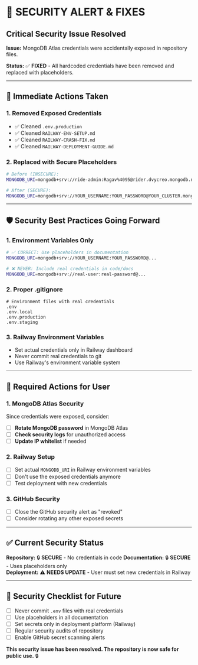 # 🚨 SECURITY ALERT & FIXES

## Critical Security Issue Resolved

**Issue:** MongoDB Atlas credentials were accidentally exposed in repository files.

**Status:** ✅ **FIXED** - All hardcoded credentials have been removed and replaced with placeholders.

---

## 🔧 Immediate Actions Taken

### 1. **Removed Exposed Credentials**
- ✅ Cleaned `.env.production` 
- ✅ Cleaned `RAILWAY-ENV-SETUP.md`
- ✅ Cleaned `RAILWAY-CRASH-FIX.md`
- ✅ Cleaned `RAILWAY-DEPLOYMENT-GUIDE.md`

### 2. **Replaced with Secure Placeholders**
```bash
# Before (INSECURE):
MONGODB_URI=mongodb+srv://ride-admin:Ragav%4095@rider.dvycreo.mongodb.net/...

# After (SECURE):
MONGODB_URI=mongodb+srv://YOUR_USERNAME:YOUR_PASSWORD@YOUR_CLUSTER.mongodb.net/YOUR_DATABASE?retryWrites=true&w=majority&appName=YOUR_APP_NAME
```

---

## 🛡️ Security Best Practices Going Forward

### 1. **Environment Variables Only**
```bash
# ✅ CORRECT: Use placeholders in documentation
MONGODB_URI=mongodb+srv://YOUR_USERNAME:YOUR_PASSWORD@...

# ❌ NEVER: Include real credentials in code/docs
MONGODB_URI=mongodb+srv://real-user:real-password@...
```

### 2. **Proper .gitignore**
```gitignore
# Environment files with real credentials
.env
.env.local
.env.production
.env.staging
```

### 3. **Railway Environment Variables**
- Set actual credentials only in Railway dashboard
- Never commit real credentials to git
- Use Railway's environment variable system

---

## 🔄 Required Actions for User

### 1. **MongoDB Atlas Security**
Since credentials were exposed, consider:
- [ ] **Rotate MongoDB password** in MongoDB Atlas
- [ ] **Check security logs** for unauthorized access
- [ ] **Update IP whitelist** if needed

### 2. **Railway Setup**
- [ ] Set actual `MONGODB_URI` in Railway environment variables
- [ ] Don't use the exposed credentials anymore
- [ ] Test deployment with new credentials

### 3. **GitHub Security**
- [ ] Close the GitHub security alert as "revoked"
- [ ] Consider rotating any other exposed secrets

---

## ✅ Current Security Status

**Repository:** 🔒 **SECURE** - No credentials in code
**Documentation:** 🔒 **SECURE** - Uses placeholders only  
**Deployment:** ⚠️ **NEEDS UPDATE** - User must set new credentials in Railway

---

## 📝 Security Checklist for Future

- [ ] Never commit `.env` files with real credentials
- [ ] Use placeholders in all documentation
- [ ] Set secrets only in deployment platform (Railway)
- [ ] Regular security audits of repository
- [ ] Enable GitHub secret scanning alerts

**This security issue has been resolved. The repository is now safe for public use.** 🔒

